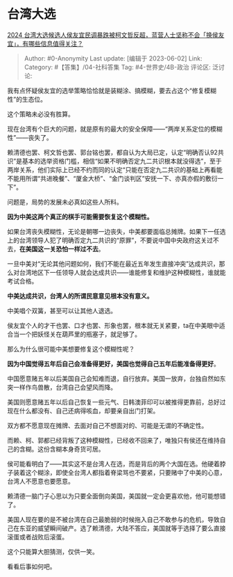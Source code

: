 # 台湾大选
[2024 台湾大选候选人侯友宜民调暴跌被柯文哲反超，蓝营人士坚称不会「换侯友宜」，有哪些信息值得关注？](https://www.zhihu.com/question/604208931/answer/3055289284)

> Author: #0-Anonymity
> Last update: [编辑于 2023-06-02]
> Link:
> Category: #【答集】/04-社科答集
> Tag: #4-世界史/4B-政治
> 评论区:
> 泛讨论:

我有点怀疑侯友宜的选举策略恰恰就是装糊涂、搞模糊，要去占这个“修复模糊性”的生态位。

这个策略未必没有胜算。

现在台湾有个巨大的问题，就是原有的最大的安全保障——“两岸关系定位的模糊性”——丧失了。

赖清德也罢、柯文哲也罢、郭台铭也罢，都自认为大局已定，认定“明确否认92共识”是基本的选举资格门槛，相信“如果不明确否定九二共识根本就没得选”，至于两岸关系，他们实际上已经不约而同的认定“只能在否定九二共识的基础上再看能不能用所谓“共进晚餐”、“厦金大桥”、“金门谈判区”安抚一下、亦真亦假的敷衍一下”。

问题是，局势的发展未必真如这些人所料。

**因为中美这两个真正的棋手可能需要恢复这个模糊性。**

如果台湾丧失模糊性，无论是朝哪一边丧失，中美都要面临总摊牌。如果下一任选上的台湾领导人犯了明确否定九二共识的“原罪”，不要说中国中央政府这关过不去，**在美国这一关恐怕一样过不去**。

一旦中美对“无论其他问题如何，我们不能在最近五年发生直接冲突”达成共识，那么对台湾地区下一任领导人就会达成共识——谁能修复和维护这种模糊性，谁就能考试合格。

**中美达成共识，台湾人的所谓民意意见根本没有意义。**

中美唱个双簧，甚至可以让其他人退选。

侯友宜个人的才干也罢、口才也罢、形象也罢，根本就无关紧要，ta在中美眼中适合当一个把妖怪关在葫芦里的瓶塞子，就足够了。

那么为什么很可能中美想要修复这个模糊性呢？

**因为中国觉得五年后自己会准备得更好，美国也觉得自己五年后能准备得更好**。

中国愿意赌五年以后美国自己会知难而退，自行放弃。美国一放弃，台独自然如东突一样作鸟兽散，台湾自己会望风而降。

美国则愿意赌五年以后自己恢复一些元气、日韩澳菲印可以被推得更靠前，总好过现在什么都没有、自己还病得咳血，却要亲自出门打架。

双方都不愿意现在摊牌、去面对自己不想面对的、可能是无谓的不确定性。

而赖、柯、郭都已经背叛了这种模糊性，已经收不回来了，唯独只有侯还在维持自己的含糊。这份含糊本身奇货可居。

侯可能看明白了——其实这不是台湾人在选，而是背后的两个大国在选。他硬着脖子装着这个糊涂，即使全台湾人都指着脊梁骂也不要紧，只要赌中了中美的心意，台湾人不愿意也要愿意。

赖清德一脑门子心思以为只要全面倒向美国，美国就一定会更喜欢他，他可能想错了。

美国人现在要的是不被台湾在自己最脆弱的时候拖入自己不敢参与的危机，导致自己在东亚的威望瞬间破产。选了赖清德，大陆不答应，美国就等于选择了要么直接滚蛋或者战败后滚蛋。

这个只能算大胆猜测，仅供一笑。

看看后事如何吧。
